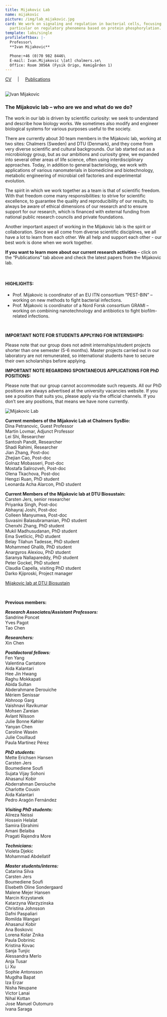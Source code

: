 ```yaml
---
title: Mijakovic Lab
name: mijakovic
picture: /img/lab_mijakovic.jpg
card: We work on signaling and regulation in bacterial cells, focusing in
  particular on regulatory phenomena based on protein phosphorylation.
template: labs/single
profileleftbox: |-
  Professor\
  **Ivan Mijakovic**

  Phone:+46 (0)70 982 8446\
  E-mail: Ivan.Mijakovic \[at] chalmers.se\
  Office: Room 3056A (Fysik Origo, Kemigården 1)
---
```

[CV](/img/cv_im2401.pdf) &nbsp;&nbsp;&nbsp;&nbsp;|&nbsp;&nbsp;&nbsp;&nbsp; [Publications](/img/pub_im2401.pdf) <br/><br/>

![Ivan Mijakovic](/img/pic_ivan_mijakovic-lab.png)

### The Mijakovic lab – who are we and what do we do?

The work in our lab is driven by scientific curiosity: we seek to understand and describe how biology works. We sometimes also modify and engineer biological systems for various purposes useful to the society.

There are currently about 30 team members in the Mijakovic lab, working at two sites: Chalmers (Sweden) and DTU (Denmark), and they come from very diverse scientific and cultural backgrounds. Our lab started out as a microbiology group, but as our ambitions and curiosity grew, we expanded into several other areas of life science, often using interdisciplinary approaches. Today, in addition to general bacteriology, we work with applications of various nanomaterials in biomedicine and biotechnology, metabolic engineering of microbial cell factories and experimental evolution.  

The spirit in which we work together as a team is that of scientific freedom. With that freedom come many responsibilities: to strive for scientific excellence, to guarantee the quality and reproducibility of our results, to always be aware of ethical dimensions of our research and to ensure support for our research, which is financed with external funding from national public research councils and private foundations. 

Another important aspect of working in the Mijakovic lab is the spirit or collaboration. Since we all come from diverse scientific disciplines, we all have a lot to learn from each other. We all help and support each other - our best work is done when we work together.

**If you want to learn more about our current research activities** – click on the “Publications” tab above and check the latest papers from the Mijakovic lab.

<br/>

#### HIGHLIGHTS:

* Prof. Mijakovic is coordinator of an EU ITN consortium “PEST-BIN” – working on new methods to fight bacterial infections.
* Prof. Mijakovic is coordinator of a Nord Forsk consortium GRAMI – working on combining nanotechnology and antibiotics to fight biofilm-related infections.

<br/>

**IMPORTANT NOTE FOR STUDENTS APPLYING FOR INTERNSHIPS:**

Please note that our group does not admit internships/student projects shorter than one semester (5-6 months). Master projects carried out in our laboratory are not remunerated, so international students have to secure their own scholarships before applying.

**IMPORTANT NOTE REGARDING SPONTANEOUS APPLICATIONS FOR PhD POSITIONS:**

Please note that our group cannot accommodate such requests. All our PhD positions are always advertised at the university vacancies website. If you see a position that suits you, please apply via the official channels. If you don’t see any positions, that means we have none currently.

![Mijakovic Lab](/img/pic_IM-group_photo24_720.jpg "Lab outing 2024")

**Current members of the Mijakovic Lab at Chalmers SysBio:**\
Dina Petranovic, Guest Professor\
Martin Lovmar, Adjunct Professor\
Lei Shi, Researcher\
Santosh Pandit, Researcher\
Shadi Rahimi, Researcher\
Jian Zhang, Post-doc\
Zhejian Cao, Post-doc\
Golnaz Mobasseri, Post-doc\
Mostafa Salirozveh, Post-doc\
Olena Tkachova, Post-doc\
Hengzi Ruan, PhD student\
Leonarda Acha Alarcon, PhD student

**Current Members of the Mijakovic lab at DTU Biosustain:**\
Carsten Jers, senior researcher\
Priyanka Singh, Post-doc\
Abhayraj Joshi, Post-doc\
Colleen Manyumwa, Post-doc\
Suvasini Balasubramanian, PhD student\
Chenxhi Zhang, PhD student\
Mukil Madhusudanan, PhD student\
Ema Svetlicic, PhD student\
Belay Tilahun Tadesse, PhD student\
Mohammed Ghalib, PhD student\
Anargyros Alexiou, PhD student\
Saranya Nallapareddy, PhD student\
Peter Gockel, PhD student\
Claudia Capella, visiting PhD student\
Darko Kjiproski, Project manager 

[Mijakovic lab at DTU Biosustain ](http://www.biosustain.dtu.dk/english/research/research-groups/bacterial-signal-transduction)

<br/>

**Previous members:** 	  	 

***Research Associates/Assistant Professors:***\
Sandrine Poncet\
Yves Pagot\
Tao Chen  

***Researchers:***\
Xin Chen

***Postdoctoral fellows:***\
Fen Yang\
Valentina Cantatore\
Aida Kalantari\
Hee Jin Hwang\
Raghu Mokkapati\
Abida Sultan\
Abderahmane Derouiche\
Mériem Senissar\
Abhroop Garg\
Vaishnavi Ravikumar\
Mohsen Zareian\
Avlant Nilsson\
Julie Bonne Køhler\
Yanyan Chen\
Caroline Wasén\
Julie Couillaud\
Paula Martínez Pérez

***PhD students:***\
Mette Erichsen Hansen\
Carsten Jers\
Boumediene Soufi\
Sujata Vijay Sohoni\
Ahasanul Kobir\
Abderrahman Deroiuche\
Charlotte Cousin\
Aida Kalantari\
Pedro Aragón Fernández

***Visiting PhD students:***\
Alireza Neissi\
Hossein Helalat\
Samira Ebrahimi\
Amani Belaiba\
Pragati Rajendra More

***Technicians:***\
Violeta Djekic\
Mohammad Abdellatif

***Master students/interns:***\
Catarina Silva\
Carsten Jers\
Boumediene Soufi\
Elsebeth Oline Sondergaard\
Malene Mejer Hansen\
Marcin Krzystanek\
Katarzyna Warzyzinska\
Christina Johnsson\
Dafni Paspaliari\
Romilda Wangari\
Ahasanul Kobir\
Ana Boskovic\
Lorena Kolar Znika\
Paula Dobrinic\
Kristina Kovac\
Sanja Tunjic\
Alessandra Merlo\
Anja Tusar\
Li Xu\
Sophie Antonsson\
Mugdha Bapat\
Iza Erzar\
Nisha Neupane\
Victor Lanai\
Nihal Kottan\
Jose Manuel Outomuro\
Ivana Saraga
